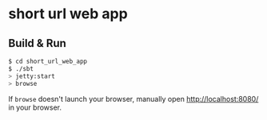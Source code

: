 # short url web app #

## Build & Run ##

```sh
$ cd short_url_web_app
$ ./sbt
> jetty:start
> browse
```

If `browse` doesn't launch your browser, manually open [http://localhost:8080/](http://localhost:8080/) in your browser.
